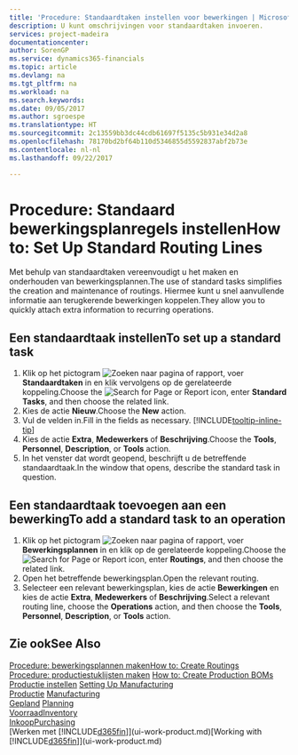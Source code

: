 ```yaml
---
title: 'Procedure: Standaardtaken instellen voor bewerkingen | Microsoft Docs'
description: U kunt omschrijvingen voor standaardtaken invoeren.
services: project-madeira
documentationcenter: 
author: SorenGP
ms.service: dynamics365-financials
ms.topic: article
ms.devlang: na
ms.tgt_pltfrm: na
ms.workload: na
ms.search.keywords: 
ms.date: 09/05/2017
ms.author: sgroespe
ms.translationtype: HT
ms.sourcegitcommit: 2c13559bb3dc44cdb61697f5135c5b931e34d2a8
ms.openlocfilehash: 78170bd2bf64b110d5346855d5592837abf2b73e
ms.contentlocale: nl-nl
ms.lasthandoff: 09/22/2017

---
```

# <a name="how-to-set-up-standard-routing-lines"></a><span data-ttu-id="9ab59-103">Procedure: Standaard bewerkingsplanregels instellen</span><span class="sxs-lookup"><span data-stu-id="9ab59-103">How to: Set Up Standard Routing Lines</span></span>
<span data-ttu-id="9ab59-104">Met behulp van standaardtaken vereenvoudigt u het maken en onderhouden van bewerkingsplannen.</span><span class="sxs-lookup"><span data-stu-id="9ab59-104">The use of standard tasks simplifies the creation and maintenance of routings.</span></span> <span data-ttu-id="9ab59-105">Hiermee kunt u snel aanvullende informatie aan terugkerende bewerkingen koppelen.</span><span class="sxs-lookup"><span data-stu-id="9ab59-105">They allow you to quickly attach extra information to recurring operations.</span></span>

## <a name="to-set-up-a-standard-task"></a><span data-ttu-id="9ab59-106">Een standaardtaak instellen</span><span class="sxs-lookup"><span data-stu-id="9ab59-106">To set up a standard task</span></span>
1. <span data-ttu-id="9ab59-107">Klik op het pictogram ![Zoeken naar pagina of rapport](media/ui-search/search_small.png "pictogram Zoeken naar pagina of rapport"), voer **Standaardtaken** in en klik vervolgens op de gerelateerde koppeling.</span><span class="sxs-lookup"><span data-stu-id="9ab59-107">Choose the ![Search for Page or Report](media/ui-search/search_small.png "Search for Page or Report icon") icon, enter **Standard Tasks**, and then choose the related link.</span></span>
2. <span data-ttu-id="9ab59-108">Kies de actie **Nieuw**.</span><span class="sxs-lookup"><span data-stu-id="9ab59-108">Choose the **New** action.</span></span>
3. <span data-ttu-id="9ab59-109">Vul de velden in.</span><span class="sxs-lookup"><span data-stu-id="9ab59-109">Fill in the fields as necessary.</span></span> [!INCLUDE[tooltip-inline-tip](includes/tooltip-inline-tip_md.md)]
4. <span data-ttu-id="9ab59-110">Kies de actie **Extra**, **Medewerkers** of **Beschrijving**.</span><span class="sxs-lookup"><span data-stu-id="9ab59-110">Choose the **Tools**, **Personnel**, **Description**, or **Tools** action.</span></span>
5. <span data-ttu-id="9ab59-111">In het venster dat wordt geopend, beschrijft u de betreffende standaardtaak.</span><span class="sxs-lookup"><span data-stu-id="9ab59-111">In the window that opens, describe the standard task in question.</span></span>

## <a name="to-add-a-standard-task-to-an-operation"></a><span data-ttu-id="9ab59-112">Een standaardtaak toevoegen aan een bewerking</span><span class="sxs-lookup"><span data-stu-id="9ab59-112">To add a standard task to an operation</span></span>
1. <span data-ttu-id="9ab59-113">Klik op het pictogram ![Zoeken naar pagina of rapport](media/ui-search/search_small.png "pictogram Zoeken naar pagina of rapport"), voer **Bewerkingsplannen** in en klik op de gerelateerde koppeling.</span><span class="sxs-lookup"><span data-stu-id="9ab59-113">Choose the ![Search for Page or Report](media/ui-search/search_small.png "Search for Page or Report icon") icon, enter **Routings**, and then choose the related link.</span></span>
2. <span data-ttu-id="9ab59-114">Open het betreffende bewerkingsplan.</span><span class="sxs-lookup"><span data-stu-id="9ab59-114">Open the relevant routing.</span></span>
3. <span data-ttu-id="9ab59-115">Selecteer een relevant bewerkingsplan, kies de actie **Bewerkingen** en kies de actie **Extra**, **Medewerkers** of **Beschrijving**.</span><span class="sxs-lookup"><span data-stu-id="9ab59-115">Select a relevant routing line, choose the **Operations** action, and then choose the **Tools**, **Personnel**, **Description**, or **Tools** action.</span></span>

## <a name="see-also"></a><span data-ttu-id="9ab59-116">Zie ook</span><span class="sxs-lookup"><span data-stu-id="9ab59-116">See Also</span></span>  
[<span data-ttu-id="9ab59-117">Procedure: bewerkingsplannen maken</span><span class="sxs-lookup"><span data-stu-id="9ab59-117">How to: Create Routings</span></span>](production-how-to-create-routings.md)  
<span data-ttu-id="9ab59-118">[Procedure: productiestuklijsten maken](production-how-to-create-production-boms.md)   </span><span class="sxs-lookup"><span data-stu-id="9ab59-118">[How to: Create Production BOMs](production-how-to-create-production-boms.md)   </span></span>  
<span data-ttu-id="9ab59-119">[Productie instellen](production-configure-production-processes.md) </span><span class="sxs-lookup"><span data-stu-id="9ab59-119">[Setting Up Manufacturing](production-configure-production-processes.md) </span></span>  
<span data-ttu-id="9ab59-120">[Productie](production-manage-manufacturing.md)  </span><span class="sxs-lookup"><span data-stu-id="9ab59-120">[Manufacturing](production-manage-manufacturing.md)  </span></span>  
<span data-ttu-id="9ab59-121">[Gepland](production-planning.md) </span><span class="sxs-lookup"><span data-stu-id="9ab59-121">[Planning](production-planning.md) </span></span>  
[<span data-ttu-id="9ab59-122">Voorraad</span><span class="sxs-lookup"><span data-stu-id="9ab59-122">Inventory</span></span>](inventory-manage-inventory.md)  
[<span data-ttu-id="9ab59-123">Inkoop</span><span class="sxs-lookup"><span data-stu-id="9ab59-123">Purchasing</span></span>](purchasing-manage-purchasing.md)  
<span data-ttu-id="9ab59-124">[Werken met [!INCLUDE[d365fin](includes/d365fin_md.md)]](ui-work-product.md)</span><span class="sxs-lookup"><span data-stu-id="9ab59-124">[Working with [!INCLUDE[d365fin](includes/d365fin_md.md)]](ui-work-product.md)</span></span>  

